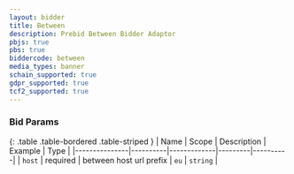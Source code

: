 ```yaml
---
layout: bidder
title: Between
description: Prebid Between Bidder Adaptor
pbjs: true
pbs: true
biddercode: between
media_types: banner
schain_supported: true
gdpr_supported: true
tcf2_supported: true
---
```


### Bid Params

{: .table .table-bordered .table-striped }
| Name          | Scope    | Description | Example | Type     |
|---------------|----------|-------------|---------|----------|
| `host` | required |  between host url prefix         | `eu`   | `string` |



